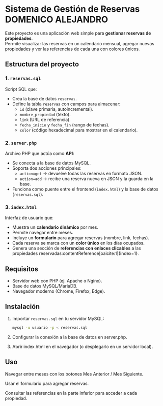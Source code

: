 # Sistema de Gestión de Reservas DOMENICO ALEJANDRO

Este proyecto es una aplicación web simple para **gestionar reservas de propiedades**.  
Permite visualizar las reservas en un calendario mensual, agregar nuevas propiedades y ver las referencias de cada una con colores únicos.

## Estructura del proyecto

### 1. `reservas.sql`
Script SQL que:
- Crea la base de datos `reservas`.
- Define la tabla `reservas` con campos para almacenar:
  - `id` (clave primaria, autoincremental).
  - `nombre_propiedad` (texto).
  - `link` (URL de referencia).
  - `fecha_inicio` y `fecha_fin` (rango de fechas).
  - `color` (código hexadecimal para mostrar en el calendario).

### 2. `server.php`
Archivo PHP que actúa como **API**:
- Se conecta a la base de datos MySQL.
- Soporta dos acciones principales:
  - `action=get` → devuelve todas las reservas en formato JSON.
  - `action=add` → recibe una reserva nueva en JSON y la guarda en la base.
- Funciona como puente entre el frontend (`index.html`) y la base de datos (`reservas.sql`).

### 3. `index.html`
Interfaz de usuario que:
- Muestra un **calendario dinámico** por mes.
- Permite navegar entre meses.
- Incluye un **formulario** para agregar reservas (nombre, link, fechas).
- Cada reserva se marca con un **color único** en los días ocupados.
- Genera una sección de **referencias con enlaces clicables** a las propiedades reservadas:contentReference[oaicite:1]{index=1}.

## Requisitos
- Servidor web con PHP (ej. Apache o Nginx).
- Base de datos MySQL/MariaDB.
- Navegador moderno (Chrome, Firefox, Edge).

## Instalación
1. Importar `reservas.sql` en tu servidor MySQL:
   ```bash
   mysql -u usuario -p < reservas.sql
   
2. Configurar la conexión a la base de datos en server.php.

3. Abrir index.html en el navegador (o desplegarlo en un servidor local).

## Uso

Navegar entre meses con los botones Mes Anterior / Mes Siguiente.

Usar el formulario para agregar reservas.

Consultar las referencias en la parte inferior para acceder a cada propiedad.
